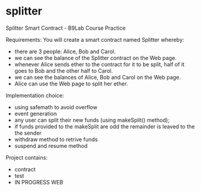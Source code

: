 # splitter
Splitter Smart Contract - B9Lab Course Practice

Requirements: 
You will create a smart contract named Splitter whereby:
* there are 3 people: Alice, Bob and Carol.
* we can see the balance of the Splitter contract on the Web page.
* whenever Alice sends ether to the contract for it to be split, half of it goes to Bob and the other half to Carol.
* we can see the balances of Alice, Bob and Carol on the Web page.
* Alice can use the Web page to split her ether.

Implementation choice: 
* using safemath to avoid overflow
* event generation
* any user can split their new funds (using makeSplit() method);
* if funds provided to the makeSplit are odd the remainder is leaved to the the sender
* withdraw method to retrive funds
* suspend and resume method

Project contains:
* contract
* test
* IN PROGRESS WEB
